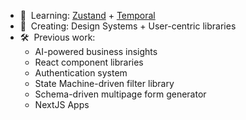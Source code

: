 - 🌱 &nbsp;Learning: [Zustand](https://zustand-demo.pmnd.rs/) + [Temporal](https://encore.dev/)
- 🔭 &nbsp;Creating: Design Systems + User-centric libraries
- 🛠️ &nbsp;Previous work:
     - AI-powered business insights
     - React component libraries
     - Authentication system
     - State Machine-driven filter library
     - Schema-driven multipage form generator
     - NextJS Apps
